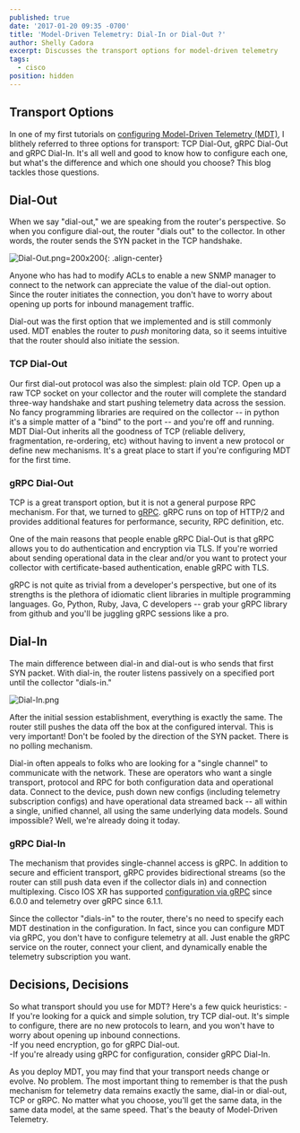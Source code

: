 ```yaml
---
published: true
date: '2017-01-20 09:35 -0700'
title: 'Model-Driven Telemetry: Dial-In or Dial-Out ?'
author: Shelly Cadora
excerpt: Discusses the transport options for model-driven telemetry
tags:
  - cisco
position: hidden
---
```

## Transport Options

In one of my first tutorials on [configuring Model-Driven Telemetry (MDT)](https://xrdocs.github.io/telemetry/tutorials/2016-07-21-configuring-model-driven-telemetry-mdt/), I blithely referred to three options for transport: TCP Dial-Out, gRPC Dial-Out and gRPC Dial-In.  It's all well and good to know how to configure each one, but what's the difference and which one should you choose?  This blog tackles those questions.

## Dial-Out

When we say "dial-out," we are speaking from the router's perspective.  So when you configure dial-out, the router "dials out" to the collector.  In other words, the router sends the SYN packet in the TCP handshake.

![Dial-Out.png=200x200]({{site.baseurl}}/images/Dial-Out.png){: .align-center}

Anyone who has had to modify ACLs to enable a new SNMP manager to connect to the network can appreciate the value of the dial-out option.  Since the router initiates the connection, you don't have to worry about opening up ports for inbound management traffic.

Dial-out was the first option that we implemented and is still commonly used.  MDT enables the router to _push_ monitoring data, so it seems intuitive that the router should also initiate the session.

### TCP Dial-Out
Our first dial-out protocol was also the simplest: plain old TCP.  Open up a raw TCP socket on your collector and the router will complete the standard three-way handshake and start pushing telemetry data across the session.  No fancy programming libraries are required on the collector -- in python it's a simple matter of a "bind" to the port -- and you're off and running.  MDT Dial-Out inherits all the goodness of TCP (reliable delivery, fragmentation, re-ordering, etc) without having to invent a new protocol or define new mechanisms.  It's a great place to start if you're configuring MDT for the first time.

### gRPC Dial-Out
TCP is a great transport option, but it is not a general purpose RPC mechanism.  For that, we turned to [gRPC](http://www.grpc.io/).  gRPC runs on top of HTTP/2 and provides additional features for performance, security, RPC definition, etc.  

One of the main reasons that people enable gRPC Dial-Out is that gRPC allows you to do authentication and encryption via TLS.  If you're worried about sending operational data in the clear and/or you want to protect your collector with certificate-based authentication, enable gRPC with TLS.  

gRPC is not quite as trivial from a developer's perspective, but one of its strengths is the plethora of idiomatic client libraries in multiple programming languages.  Go, Python, Ruby, Java, C developers -- grab your gRPC library from github and you'll be juggling gRPC sessions like a pro.

## Dial-In
The main difference between dial-in and dial-out is who sends that first SYN packet.  With dial-in, the router listens passively on a specified port until the collector "dials-in."  

![Dial-In.png]({{site.baseurl}}/images/Dial-In.png)

After the initial session establishment, everything is exactly the same.  The router still pushes the data off the box at the configured interval.  This is very important!  Don't be fooled by the direction of the SYN packet.  There is no polling mechanism.  

Dial-in often appeals to folks who are looking for a "single channel" to communicate with the network.  These are operators who want a single transport, protocol and RPC for both configuration data and operational data.  Connect to the device, push down new configs (including telemetry subscription configs) and have operational data streamed back -- all within a single, unified channel, all using the same underlying data models.  Sound impossible?  Well, we're already doing it today.

### gRPC Dial-In
The mechanism that provides single-channel access is gRPC.  In addition to secure and efficient transport, gRPC provides bidirectional streams (so the router can still push data even if the collector dials in) and connection multiplexing.  Cisco IOS XR has supported [configuration via gRPC](https://github.com/CiscoDevNet/grpc-getting-started) since 6.0.0 and telemetry over gRPC since 6.1.1.  

Since the collector "dials-in" to the router, there's no need to specify each MDT destination in the configuration.  In fact, since you can configure MDT via gRPC, you don't have to configure telemetry at all.  Just enable the gRPC service on the router, connect your client, and dynamically enable the telemetry subscription you want.

## Decisions, Decisions
So what transport should you use for MDT?  Here's a few quick heuristics:
-If you're looking for a quick and simple solution, try TCP dial-out.  It's simple to configure, there are no new protocols to learn, and you won't have to worry about opening up inbound connections.  
-If you need encryption, go for gRPC Dial-out.  
-If you're already using gRPC for configuration, consider gRPC Dial-In. 

As you deploy MDT, you may find that your transport needs change or evolve.  No problem.  The most important thing to remember is that the push mechanism for telemetry data remains exactly the same, dial-in or dial-out, TCP or gRPC.  No matter what you choose, you'll get the same data, in the same data model, at the same speed.  That's the beauty of Model-Driven Telemetry.
